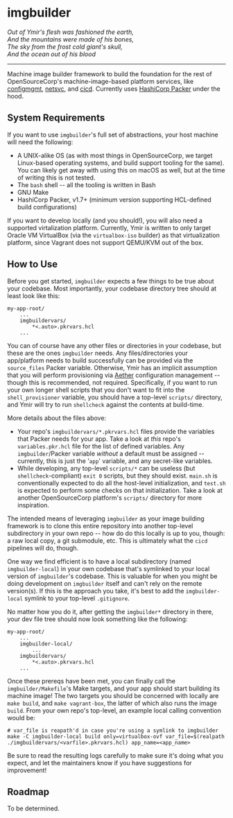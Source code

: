 imgbuilder
====

<!-- markdownlint-disable MD033 -->
*Out of Ymir's flesh was fashioned the earth,<br>
And the mountains were made of his bones,<br>
The sky from the frost cold giant's skull,<br>
And the ocean out of his blood*
<!-- markdownlint-enable MD033 -->

---

Machine image builder framework to build the foundation for the rest of
OpenSourceCorp's machine-image-based platform services, like
[configmgmt](../configmgmt), [netsvc](../netsvc), and [cicd](../cicd). Currently uses
[HashiCorp Packer](https://packer.io) under the hood.

System Requirements
-------------------

If you want to use `imgbuilder`'s full set of abstractions, your host machine will
need the following:

- A UNIX-alike OS (as with most things in OpenSourceCorp, we target Linux-based
  operating systems, and build support tooling for the same). You can likely get
  away with using this on macOS as well, but at the time of writing this is not
  tested.
- The `bash` shell -- all the tooling is written in Bash
- GNU Make
- HashiCorp Packer, v1.7+ (minimum version supporting HCL-defined build
  configurations)

If you want to develop locally (and you should!), you will also need a supported
virtalization platform. Currently, Ymir is written to only target Oracle VM
VirtualBox (via the `virtualbox-iso` builder) as that virtualization platform,
since Vagrant does not support QEMU/KVM out of the box.

How to Use
----------

Before you get started, `imgbuilder` expects a few things to be true about your
codebase. Most importantly, your codebase directory tree should at least look
like this:

    my-app-root/
        ...
        imgbuildervars/
            *<.auto>.pkrvars.hcl
        ...

You can of course have any other files or directories in your codebase, but
these are the ones `imgbuilder` needs. Any files/directories your app/platform needs
to build successfully can be provided via the `source_files` Packer variable.
Otherwise, Ymir has an implicit assumption that you will perform provisioning
via [Aether](../configmgmt) configuration management -- though this is recommended,
not required. Specifically, if you want to run your own longer shell scripts
that you don't want to fit into the `shell_provisioner` variable, you should
have a top-level `scripts/` directory, and Ymir will try to run `shellcheck`
against the contents at build-time.

More details about the files above:

- Your repo's `imgbuildervars/*.pkrvars.hcl` files provide the variables that Packer
  needs for your app. Take a look at *this* repo's `variables.pkr.hcl` file for
  the list of defined variables. Any `imgbuilder`/Packer variable *without* a default
  must be assigned -- currently, this is just the '`app`' variable, and any
  secret-like variables.
- While developing, any top-level `scripts/*` can be useless (but
  `shellcheck`-compliant) `exit 0` scripts, but they should exist. `main.sh` is
  conventionally expected to do all the host-level initialization, and `test.sh`
  is expected to perform some checks on that initialization. Take a look at
  another OpenSourceCorp platform's `scripts/` directory for more inspiration.

The intended means of leveraging `imgbuilder` as your image building framework is to
clone this entire repository into another top-level subdirectory in your own
repo -- how do do this locally is up to you, though: a raw local copy, a git
submodule, etc. This is ultimately what the `cicd` pipelines will do, though.

One way we find efficient is to have a local subdirectory (named `imgbuilder-local`)
in your own codebase that's symlinked to your local version of `imgbuilder`'s
codebase. This is valuable for when you might be doing development on `imgbuilder`
itself and can't rely on the remote version(s). If this is the approach you
take, it's best to add the `imgbuilder-local` symlink to your top-level
`.gitignore`.

No matter how you do it, after getting the `imgbuilder*` directory in there, your dev
file tree should now look something like the following:

    my-app-root/
        ...
        imgbuilder-local/
            ...
        imgbuildervars/
            *<.auto>.pkrvars.hcl
        ...

Once these prereqs have been met, you can finally call the `imgbuilder/Makefile`'s
Make targets, and your app should start building its machine image! The two
targets you should be concerned with locally are `make build`, and `make
vagrant-box`, the latter of which also runs the image `build`. From your own
repo's top-level, an example local calling convention would be:

    # var_file is reapath'd in case you're using a symlink to imgbuilder
    make -C imgbuilder-local build only=virtualbox-ovf var_file=$(realpath ./imgbuildervars/<varfile>.pkrvars.hcl) app_name=<app_name>

Be sure to read the resulting logs carefully to make sure it's doing what you
expect, and let the maintainers know if you have suggestions for improvement!

Roadmap
-------

To be determined.
